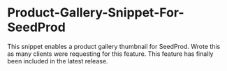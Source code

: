 # Product-Gallery-Snippet-For-SeedProd
This snippet enables a product gallery thumbnail for SeedProd. Wrote this as many clients were requesting for this feature.
This feature has finally been included in the latest release.
